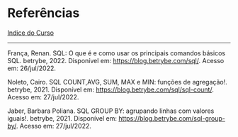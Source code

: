# Referências

[Indice do Curso](../README.md#curso-de-sql---structured-query-language)

---

França, Renan. SQL: O que é e como usar os principais comandos básicos SQL. betrybe, 2022. Disponível em: <https://blog.betrybe.com/sql/>. Acesso em: 26/jul/2022.

Noleto, Cairo. SQL COUNT,AVG, SUM, MAX e MIN: funções de agregação!. betrybe, 2021. Disponível em: <https://blog.betrybe.com/sql/sql-count/>. Acesso em: 27/jul/2022.

Jaber, Barbara Poliana. SQL GROUP BY: agrupando linhas com valores iguais!. betrybe, 2021. Disponível em: <https://blog.betrybe.com/sql-group-by/>. Acesso em: 27/jul/2022.
